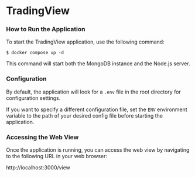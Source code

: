 # TradingView

### How to Run the Application

To start the TradingView application, use the following command:

```console
$ docker compose up -d
```

This command will start both the MongoDB instance and the Node.js server.

### Configuration

By default, the application will look for a `.env` file in the root directory for configuration settings.

If you want to specify a different configuration file, set the `ENV` environment variable to the path of your desired config file before starting the application.

### Accessing the Web View

Once the application is running, you can access the web view by navigating to the following URL in your web browser:

http://localhost:3000/view
